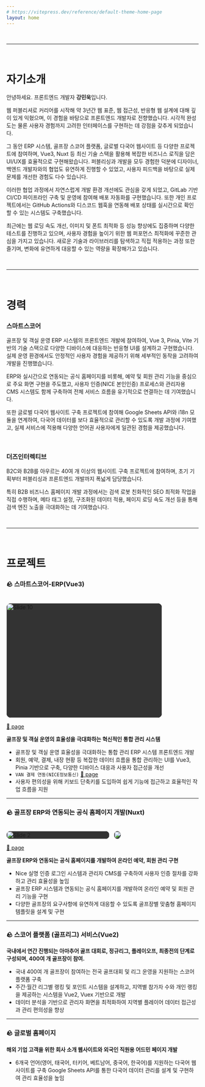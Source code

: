 ```yaml
---
# https://vitepress.dev/reference/default-theme-home-page
layout: home
---
```







<VPTeamMembers :members />

<br>

---

<br>

# 자기소개

안녕하세요. <!--2년 차--> 프론트엔드 개발자 **강민욱**입니다.

웹 퍼블리셔로 커리어를 시작해 약 3년간 웹 표준, 웹 접근성, 반응형 웹 설계에 대해 깊이 있게 익혔으며, 이 경험을 바탕으로 프론트엔드 개발자로 전향했습니다. 시각적 완성도는 물론 사용자 경험까지 고려한 인터페이스를 구현하는 데 강점을 갖추게 되었습니다.

그 동안 ERP 시스템, 골프장 스코어 플랫폼, 글로벌 다국어 웹사이트 등 다양한 프로젝트에 참여하며, Vue3, Nuxt 등 최신 기술 스택을 활용해 복잡한 비즈니스 로직을 담은 UI/UX를 효율적으로 구현해왔습니다. 퍼블리싱과 개발을 모두 경험한 덕분에 디자이너, 백엔드 개발자와의 협업도 유연하게 진행할 수 있었고, 사용자 피드백을 바탕으로 실제 문제를 개선한 경험도 다수 있습니다.

이러한 협업 과정에서 자연스럽게 개발 환경 개선에도 관심을 갖게 되었고, GitLab 기반 CI/CD 파이프라인 구축 및 운영에 참여해 배포 자동화를 구현했습니다. 또한 개인 프로젝트에서는 GitHub Actions와 디스코드 웹훅을 연동해 배포 상태를 실시간으로 확인할 수 있는 시스템도 구축했습니다.

최근에는 웹 로딩 속도 개선, 이미지 및 폰트 최적화 등 성능 향상에도 집중하며 다양한 테스트를 진행하고 있으며, 사용자 경험을 높이기 위한 웹 퍼포먼스 최적화에 꾸준한 관심을 가지고 있습니다. 새로운 기술과 라이브러리를 탐색하고 직접 적용하는 과정 또한 즐기며, 변화에 유연하게 대응할 수 있는 역량을 확장해가고 있습니다.


<!-- 이외에도, 퍼블리셔로서의 강점을 살려 Figma를 활용한 디자인 시스템 구축에도 주도적으로 참여한 경험이 있습니다. 레이아웃 구조 설계와 공통 컴포넌트 정의를 통해 UI/UX의 일관성을 확보하고, Figma의 SVG 및 API를 활용해 시각 요소를 프론트엔드 컴포넌트로 구현함으로써 개발 효율성과 시각적 완성도를 모두 향상시켰습니다. -->
<br>

--- 

<br>


# 경력

### **스마트스코어** <Badge type="tip" text="2023.03 ~ 현재" /> 
골프장 및 객실 운영 ERP 시스템의 프론트엔드 개발에 참여하여, 
Vue 3, Pinia, Vite 기반의 기술 스택으로 다양한 디바이스에 대응하는 반응형 UI를 설계하고 구현했습니다. 
실제 운영 환경에서도 안정적인 사용자 경험을 제공하기 위해 세부적인 동작을 고려하여 개발을 진행했습니다.

ERP와 실시간으로 연동되는 공식 홈페이지를 비롯해, 예약 및 회원 관리 기능을 중심으로
주요 화면 구현을 주도했고, 사용자 인증(NICE 본인인증) 프로세스와 관리자용 CMS 시스템도 함께 구축하여
전체 서비스 흐름을 유기적으로 연결하는 데 기여했습니다.

또한 글로벌 다국어 웹사이트 구축 프로젝트에 참여해 Google Sheets API와 i18n 모듈을 연계하여,
다국어 데이터를 보다 효율적으로 관리할 수 있도록 개발 과정에 기여했고, 
실제 서비스에 적용해 다양한 언어권 사용자에게 일관된 경험을 제공했습니다.


<br>

### **더즈인터렉티브** <Badge type="tip" text="2020.11 ~ 2023.02" /> 

B2C와 B2B를 아우르는 40여 개 이상의 웹사이트 구축 프로젝트에 참여하며, 초기 기획부터 퍼블리싱과 프론트엔드 개발까지 폭넓게 담당했습니다.

특히 B2B 비즈니스 홈페이지 개발 과정에서는 검색 로봇 친화적인 SEO 최적화 작업을 직접 수행하며, 메타 태그 설정, 구조화된 데이터 적용, 페이지 로딩 속도 개선 등을 통해 검색 엔진 노출을 극대화하는 데 기여했습니다.


<br>

---

<br>


# 프로젝트


### 🪨 스마트스코어-ERP(Vue3) <Badge type="tip" text="22023.07 ~ 진행중" /> 

<br>
<div class="carousel">
  <div class="slide"><img src="/images/project/image_10.jpg" alt="Slide 10"></div>
</div>

[🔗 page](https://www.smartscore.kr/golf/index.html?act=erp)

**골프장 및 객실 운영의 효율성을 극대화하는 혁신적인 통합 관리 시스템**

- 골프장 및 객실 운영 효율성을 극대화하는 통합 관리 ERP 시스템 프론트엔드 개발
- 회원, 예약, 결제, 내장 현황 등 복잡한 데이터 흐름을 통합 관리하는 UI를 Vue3, Pinia 기반으로 구축, 다양한 디바이스 대응과 사용자 접근성을 개선
- ```VAN 결제 연동(NICE정보통신)``` [🔗 page](https://velog.io/@kmw/NICE%EC%A0%95%EB%B3%B4%ED%86%B5%EC%8B%A0-NC-8000-%EB%8B%A8%EB%A7%90%EA%B8%B0-%EC%97%B0%EB%8F%99%ED%95%98%EA%B8%B0)
- 사용자 편의성을 위해 키보드 단축키를 도입하여 쉽게 기능에 접근하고 효율적인 작업 흐름을 지원

<Badge type="warning" text="Vue3" /> <Badge type="warning" text="Pinia" /> <Badge type="warning" text="Vite" /> <Badge type="warning" text="i18n" />


<hr>

### 🪨 골프장 ERP와 연동되는 공식 홈페이지 개발(Nuxt) <Badge type="tip" text="2023.12 ~ 현재" /> 

<br>
<div class="carousel type2">
  <div class="slide"><img src="/images/project/image_02.png" alt="Slide 2"></div>
  <div class="slide"><img src="/images/project/image_03.png" alt="Slide 3"></div>
  <div class="slide"><img src="/images/project/image_04.png" alt="Slide 4"></div>
  <div class="slide"><img src="/images/project/image_05.png" alt="Slide 5"></div>
  <div class="slide"><img src="/images/project/image_06.png" alt="Slide 6"></div>
  <div class="slide"><img src="/images/project/image_07.png" alt="Slide 7"></div>
</div>

[🔗 page](https://www.sscc.co.kr/)

**골프장 ERP와 연동되는 공식 홈페이지를 개발하여 온라인 예약, 회원 관리 구현**

- Nice 실명 인증 로그인 시스템과 관리자 CMS를 구축하여 사용자 인증 절차를 강화하고 관리 효율성을 높임
- 골프장 ERP 시스템과 연동되는 공식 홈페이지를 개발하여 온라인 예약 및 회원 관리 기능을 구현
- 다양한 골프장의 요구사항에 유연하게 대응할 수 있도록 골프장별 맞춤형 홈페이지 템플릿을 설계 및 구현

<Badge type="warning" text="Nuxt" /> <Badge type="warning" text="Pinia" />


<hr>

### 🪨 스코어 플랫폼 (골프리그) 서비스(Vue2) <Badge type="tip" text="2023.03 ~ 현재" /> 
**국내에서 연간 진행되는 아마추어 골프 대회로, 정규리그, 플레이오프, 최종전의 단계로 구성되며, 400여 개 골프장이 참여.**

- 국내 400여 개 골프장이 참여하는 전국 골프대회 및 리그 운영을 지원하는 스코어 플랫폼 구축
- 주간·월간 리그별 랭킹 및 포인트 시스템을 설계하고, 지역별 참가자 수와 개인 랭킹을 제공하는 시스템을 Vue2, Vuex 기반으로 개발
- 데이터 분석을 기반으로 관리자 화면을 최적화하여 지역별 플레이어 데이터 접근성과 관리 편의성을 향상

<Badge type="warning" text="Vue2" /> <Badge type="warning" text="Vuex" />


<hr>

### 🪨 글로벌 홈페이지 <Badge type="tip" text="2023.03 ~ 현재" /> 
**해외 기업 고객을 위한 회사 소개 웹사이트와 외국인 직원용 어드민 페이지 개발**

- 6개국 언어(영어, 태국어, 터키어, 베트남어, 중국어, 한국어)를 지원하는 다국어 웹사이트를 구축 Google Sheets API를 통한 다국어 데이터 관리를 설계 및 구현하여 관리 효율성을 높임

<Badge type="warning" text="Vue3" /> <Badge type="warning" text="i18n" />














<script setup>
  import {
  VPTeamPage,
  VPTeamPageTitle,
  VPTeamMembers,
  VPTeamPageSection
} from 'vitepress/theme'
import { reactive } from 'vue'

const members = [
  {
    avatar: '/images/team/user_01.png',
    name: '변민욱',
    title: 'Frontend Developer',
    desc: '돌멩이떼굴'
  }
]

const data = reactive({
  info: {
    name: '강민욱',
    email: 'kangmu238@gmail.com',
    phone: '010.7665.4418',
    img: 'user_01.png'
  },  
})
</script>

<style>
.carousel {
      display: flex;
      overflow-x: auto;
      scroll-snap-type: x mandatory;
      -webkit-overflow-scrolling: touch;
      scroll-behavior: smooth;
      width: 90%;
      max-width: 600px;
      border-radius: 12px;
      gap: 12px;
    }
    .type2{
      max-width:300px;
      .slide img {
        height:auto;
      }
    }

    .slide {
      flex: 0 0 90%;
      scroll-snap-align: start;
      background: #333;
      border-radius: 12px;
    }

    .slide img {
      width: 100%;
      height: 300px;
      object-fit: cover;
      border-radius: 12px;
    }

    /* Scrollbar 숨기기 (선택사항) */
    .carousel::-webkit-scrollbar {
      display: none;
    }
    .carousel {
      -ms-overflow-style: none;
      scrollbar-width: none;
    }


</style>
